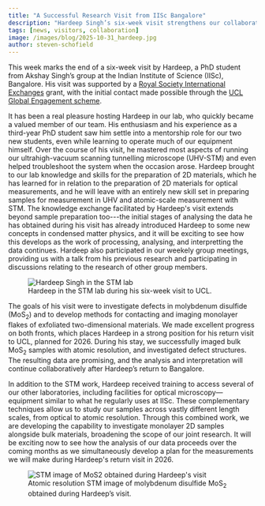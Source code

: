 ```yaml
---
title: "A Successful Research Visit from IISc Bangalore"
description: "Hardeep Singh’s six-week visit strengthens our collaboration on 2D materials."
tags: [news, visitors, collaboration]
image: /images/blog/2025-10-31_hardeep.jpg
author: steven-schofield
---
```


This week marks the end of a six-week visit by Hardeep, a PhD student from Akshay Singh’s group at the Indian Institute of Science (IISc), Bangalore. His visit was supported by a [Royal Society International Exchanges](https://royalsociety.org/grants/international-exchanges/) grant, with the initial contact made possible through the [UCL Global Engagement scheme](https://www.ucl.ac.uk/global/ucl-global-engagement).

It has been a real pleasure hosting Hardeep in our lab, who quickly became a valued member of our team. His enthusiasm and his experience as a third-year PhD student saw him settle into a mentorship role for our two new students, even while learning to operate much of our equipment himself. Over the course of his visit, he mastered most aspects of running our ultrahigh-vacuum scanning tunnelling microscope (UHV-STM) and even helped troubleshoot the system when the occasion arose. Hardeep brought to our lab knowledge and skills for the preparation of 2D materials, which he has learned for in relation to the preparation of 2D materials for optical measurements, and he will leave with an entirely new skill set in preparing samples for measurement in UHV and atomic-scale measurement with STM. The knowledge exchange facilitated by Hardeep's visit extends beyond sample preparation too---the initial stages of analysing the data he has obtained during his visit has already introduced Hardeep to some new concepts in condensed matter physics, and it will be exciting to see how this develops as the work of processing, analysing, and interpretting the data continues. Hardeep also participated in our weekely group meetings, providing us with a talk from his previous research and participating in discussions relating to the research of other group members. 

<figure class="blog-image">
  <img src="{{ '/images/blog/2025-10-31_hardeep.jpg' | relative_url }}" alt="Hardeep Singh in the STM lab">
  <figcaption>Hardeep in the STM lab during his six-week visit to UCL.</figcaption>
</figure>

The goals of his visit were to investigate defects in molybdenum disulfide (MoS<sub>2</sub>) and to develop methods for contacting and imaging monolayer flakes of exfoliated two-dimensional materials. We made excellent progress on both fronts, which places Hardeep in a strong position for his return visit to UCL, planned for 2026. During his stay, we successfully imaged bulk MoS<sub>2</sub> samples with atomic resolution, and investigated defect structures. The resulting data are promising, and the analysis and interpretation will continue collaboratively after Hardeep’s return to Bangalore.

In addition to the STM work, Hardeep received training to access several of our other laboratories, including facilities for optical microscopy—equipment similar to what he regularly uses at IISc. These complementary techniques allow us to study our samples across vastly different length scales, from optical to atomic resolution. Through this combined work, we are developing the capability to investigate monolayer 2D samples alongside bulk materials, broadening the scope of our joint research. It will be exciting now to see how the analysis of our data proceeds over the coming months as we simultaneously develop a plan for the measurements we will make during Hardeep's return visit in 2026. 

<figure class="blog-image">
  <img src="{{ '/images/blog/2025-10-31_hardeep_mos2.png' | relative_url }}" alt="STM image of MoS2 obtained during Hardeep's visit">
  <figcaption>Atomic resolution STM image of molybdenum disulfide MoS<sub>2</sub> obtained during Hardeep’s visit.</figcaption>
</figure>
